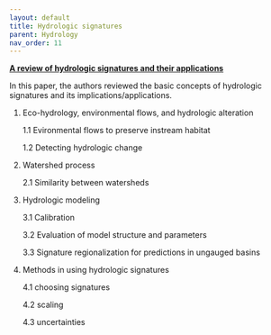 ```yaml
---
layout: default
title: Hydrologic signatures
parent: Hydrology
nav_order: 11
---
```


__[A review of hydrologic signatures and their applications](https://onlinelibrary.wiley.com/doi/epdf/10.1002/wat2.1499)__

In this paper, the authors reviewed the basic concepts of hydrologic signatures and its implications/applications.

1. Eco-hydrology, environmental flows, and hydrologic alteration

    1.1 Evironmental flows to preserve instream habitat

    1.2 Detecting hydrologic change

2. Watershed process

    2.1 Similarity between watersheds

3. Hydrologic modeling

    3.1 Calibration

    3.2 Evaluation of model structure and parameters

    3.3 Signature regionalization for predictions in ungauged basins

4. Methods in using hydrologic signatures

    4.1 choosing signatures

    4.2 scaling

    4.3 uncertainties
